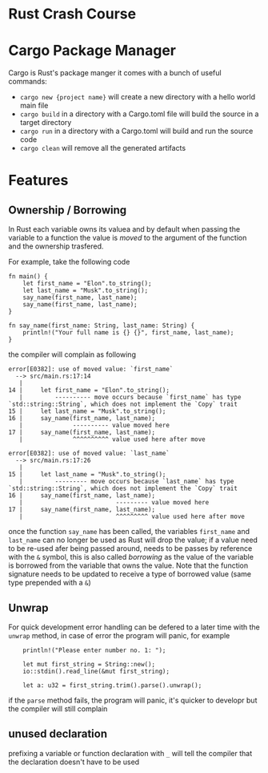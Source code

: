 # Rust Crash Course

# Cargo Package Manager

Cargo is Rust's package manger it comes with a bunch of useful commands:

- `cargo new {project name}` will create a new directory with a hello world main file
- `cargo build` in a directory with a Cargo.toml file will build the source in a target directory
- `cargo run` in a directory with a Cargo.toml will build and run the source code
- `cargo clean` will remove all the generated artifacts

# Features

## Ownership / Borrowing

In Rust each variable owns its valuea and by default when passing the variable to a function the value is _moved_ to the argument of the function and the ownership trasfered.

For example, take the following code

```
fn main() {
    let first_name = "Elon".to_string();
    let last_name = "Musk".to_string();
    say_name(first_name, last_name);
    say_name(first_name, last_name);
}

fn say_name(first_name: String, last_name: String) {
    println!("Your full name is {} {}", first_name, last_name);
}
```

the compiler will complain as following

```
error[E0382]: use of moved value: `first_name`
  --> src/main.rs:17:14
   |
14 |     let first_name = "Elon".to_string();
   |         ---------- move occurs because `first_name` has type `std::string::String`, which does not implement the `Copy` trait
15 |     let last_name = "Musk".to_string();
16 |     say_name(first_name, last_name);
   |              ---------- value moved here
17 |     say_name(first_name, last_name);
   |              ^^^^^^^^^^ value used here after move

error[E0382]: use of moved value: `last_name`
  --> src/main.rs:17:26
   |
15 |     let last_name = "Musk".to_string();
   |         --------- move occurs because `last_name` has type `std::string::String`, which does not implement the `Copy` trait
16 |     say_name(first_name, last_name);
   |                          --------- value moved here
17 |     say_name(first_name, last_name);
   |                          ^^^^^^^^^ value used here after move
```

once the function `say_name` has been called, the variables `first_name` and `last_name` can no longer be used as Rust will drop the value;
if a value need to be re-used afer being passed around, needs to be passes by reference with the `&` symbol, this is also called _borrowing_ as the value of the variable is borrowed from the variable that owns the value. Note that the function signature needs to be updated to receive a type of borrowed value (same type prepended with a `&`)

## Unwrap

For quick development error handling can be defered to a later time with the `unwrap` method, in case of error the program will panic, for example

```
    println!("Please enter number no. 1: ");

    let mut first_string = String::new();
    io::stdin().read_line(&mut first_string);

    let a: u32 = first_string.trim().parse().unwrap();
```

if the `parse` method fails, the program will panic, it's quicker to developr but the compiler will still complain

## unused declaration

prefixing a variable or function declaration with `_` will tell the compiler that the declaration doesn't have to be used
